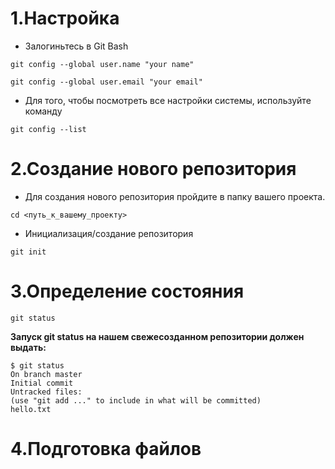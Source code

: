 # 1.Настройка
* Залогиньтесь в Git Bash

````
git config --global user.name "your name"
````
````
git config --global user.email "your email"
````
* Для того, чтобы посмотреть все настройки системы, используйте команду
````
git config --list
````
# 2.Создание нового репозитория
* Для создания нового репозитория пройдите в папку вашего проекта.
````
cd <путь_к_вашему_проекту>
````
* Инициализация/создание репозитория
````
git init
````
# 3.Определение состояния
````
git status
````
**Запуск git status на нашем свежесозданном репозитории должен выдать:**
````
$ git status
On branch master
Initial commit
Untracked files:
(use "git add ..." to include in what will be committed)
hello.txt
````
# 4.Подготовка файлов







